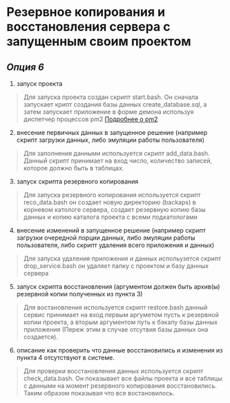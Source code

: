  
# Резервное копирования и восстановления сервера с запущенным своим проектом
## *Опция 6* 

1. запуск проекта
> Для запуска проекта создан скрипт start.bash. Он сначала  запускает крипт создания базы данных 
create_database.sql, а затем запускает приложение в форме демона используя диспетчер процессов pm2 
[Подробнее о pm2](https://pm2.keymetrics.io/)
2. внесение первичных данных в запущенное решение (например скрипт загрузки данных, либо эмуляции работы пользователя)
> Для заполнения данными используется скрипт add_data.bash. Данный скрипт принимает на вход число, количество записей, которое должно быть в таблицах.
3. запуск скрипта резервного копирования
> Для запуска резервного копирования используется скрипт reco_data.bash он создает новую директорию (backaps) в корневом катологе сервера, создает резервную копию базы данных и копию каталога проекта с всеми подкатологами 
4. внесение изменений в запущенное решение (например скрипт загрузки очередной порции данных, либо эмуляции работы пользователя, либо скрипт удаления всего приложения и данных)
> Для запуска удаления приложения и данных испольузется скрипт drop_service.bash он удаляет папку с проектом и базу данных сервера
5. запуск скрипта восстановления (аргументом должен быть архив(ы) резервной копии полученных из пункта 3)
> Для востановления используется скрипт restore.bash данный сервис принимает на вход первым аргуметом пусть к резервной копии проекта, а вторым аргументом путь к бэкапу базы данных приложения (Переж этим в случае отсутвия базы данных она создается).
6. описание как проверить что данные восстановились и изменения из пункта 4 отсутствуют в системе.
> Для проверки восстановления данных используется скрипт check_data.bash. Он показывает  все файлы проекта и все таблицы с данными на момент резервного копирования восстановились. Таким образом показывая что все востановилось.